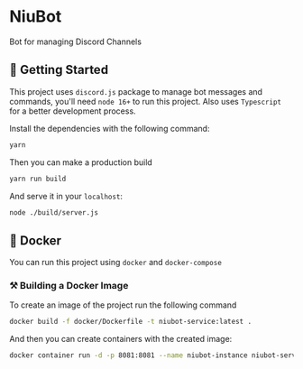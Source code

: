 # NiuBot

Bot for managing Discord Channels

## 🚀 Getting Started

This project uses `discord.js` package to manage bot messages and commands, you'll need `node 16+` to run this project. Also uses `Typescript` for a better development process. 

Install the dependencies with the following command:

```bash
yarn
```

Then you can make a production build

```bash
yarn run build
```

And serve it in your `localhost`:

```bash
node ./build/server.js
```

## 🐳 Docker

You can run this project using `docker` and `docker-compose`

### ⚒️ Building a Docker Image

To create an image of the project run the following command

```bash
docker build -f docker/Dockerfile -t niubot-service:latest .
```

And then you can create containers with the created image:

```bash
docker container run -d -p 8081:8081 --name niubot-instance niubot-service:latest
```
